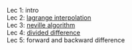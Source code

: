 Lec 1: intro
<br>Lec 2: [lagrange interpolation](https://github.com/manahiliqbal/numerical-computing/blob/main/lagrange_interpolation.py)
<br>Lec 3: [neville algorithm](https://github.com/manahiliqbal/numerical-computing/blob/main/neville.py)
<br>Lec 4: [divided difference](https://github.com/manahiliqbal/numerical-computing/blob/main/divided_difference.py)
<br>Lec 5: forward and backward difference 
